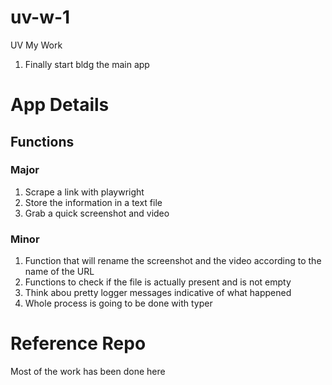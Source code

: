 # uv-w-1
UV My Work

1. Finally start bldg the main app

# App Details 

## Functions 

### Major 

1. Scrape a link with playwright 
2. Store the information in a text file 
3. Grab a quick screenshot and video 

### Minor
1. Function that will rename the screenshot and the video according to the name of the URL 
2. Functions to check if the file is actually present and is not empty 
3. Think abou pretty logger messages indicative of what happened
4. Whole process is going to be done with typer 

# Reference Repo

Most of the work has been done here

